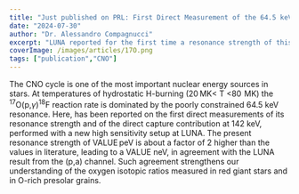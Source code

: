 ```yaml
---
title: "Just published on PRL: First Direct Measurement of the 64.5 keV Resonance Strength in the $^{17}$O(p,$\\gamma$)$^{18}$F Reaction"
date: "2024-07-30"
author: "Dr. Alessandro Compagnucci"
excerpt: "LUNA reported for the first time a resonance strength of this reaction in the CNO cycle."
coverImage: /images/articles/17O.png
tags: ["publication","CNO"]
---
```


The CNO cycle is one of the most important nuclear energy sources in stars. At temperatures of hydrostatic H-burning (20 MK< T <80  MK) the $^{17}$O(p,$\gamma$)$^{18}$F reaction rate is dominated by the poorly constrained 64.5 keV resonance. Here, has been reported on the first direct measurements of its resonance strength and of the direct capture contribution at 142 keV, performed with a new high sensitivity setup at LUNA. The present resonance strength of VALUE peV is about a factor of 2 higher than the values in literature, leading to a VALUE neV, in agreement with the LUNA result from the (p,a) channel. Such agreement strengthens our understanding of the oxygen isotopic ratios measured in red giant stars and in O-rich presolar grains.